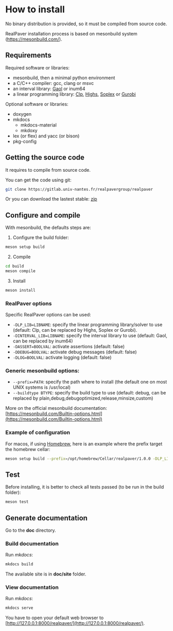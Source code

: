# How to install

No binary distribution is provided, so it must be compiled from source code.

RealPaver installation process is based on mesonbuild system (https://mesonbuild.com/).

## Requirements

Required software or libraries:

- mesonbuild, then a minimal python environment
- a C/C++ compiler: gcc, clang or msvc
- an interval library: [Gaol](https://github.com/goualard-f/GAOL) or inum64
- a linear programming library: [Clp](https://github.com/coin-or/Clp), [Highs](https://highs.dev/), [Soplex](https://soplex.zib.de/) or [Gurobi](https://www.gurobi.com/downloads/gurobi-software/)

Optional software or libraries:

- doxygen
- mkdocs
  - mkdocs-material
  - mkdoxy
- lex (or flex) and yacc (or bison)
- pkg-config


## Getting the source code

It requires to compile from source code.

You can get the code using git:

```bash
git clone https://gitlab.univ-nantes.fr/realpavergroup/realpaver
```

Or you can download the lastest stable: [zip](https://gitlab.univ-nantes.fr/realpavergroup/realpaver/-/archive/main/realpaver-main.zip)

## Configure and compile

With mesonbuild, the defaults steps are:

1. Configure the build folder:

```bash
meson setup build
```

2. Compile

```bash
cd build
meson compile
```

3. Install

```bash
meson install
```

### RealPaver options

Specific RealPaver options can be used:

- `-DLP_LIB=LIBNAME`: specify the linear programming library/solver to use (default: Clp, can be replaced by Highs, Soplex or Gurobi).
- `-DINTERVAL_LIB=LIBNAME`: specify the interval library to use (default: Gaol, can be replaced by inum64)
- `-DASSERT=BOOLVAL`: activate assertions (default: false)
- `-DDEBUG=BOOLVAL`: activate debug messages (default: false)
- `-DLOG=BOOLVAL`: activate logging (default: false)


### Generic mesonbuild options:

- `--prefix=PATH`: specify the path where to install (the default one on most UNIX systems is /usr/local)
- `--buildtype BTYPE`: specify the build type to use (default: debug, can be replaced by plain,debug,debugoptimized,release,minsize,custom)

More on the official mesonbuild documentation: [https://mesonbuild.com/Builtin-options.html](https://mesonbuild.com/Builtin-options.html)

### Example of configuration

For macos, if using [Homebrew](https://brew.sh/), here is an example where the prefix target the homebrew cellar:

```bash
meson setup build --prefix=/opt/homebrew/Cellar/realpaver/1.0.0 -DLP_LIB=clp -DINTERVAL_LIB=gaol
```


## Test

Before installing, it is better to check all tests passed (to be run in the build folder):

```bash
meson test
```

## Generate documentation

Go to the **doc** directory.

### Build documentation

Run *mkdocs*:

```bash
mkdocs build
```

The available site is in **doc/site** folder.

### View documentation

Run *mkdocs*:

```bash
mkdocs serve
```

You have to open your default web browser to [http://127.0.0.1:8000/realpaver/](http://127.0.0.1:8000/realpaver/).
